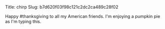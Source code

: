 Title: chirp
Slug: b7d620f03f98c121c2dc2ca489c28f02

Happy #thanksgiving to all my American friends. I'm enjoying a pumpkin pie as I'm typing this.

